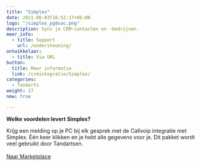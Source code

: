 ```yaml
---
title: "Simplex"
date: 2021-06-03T16:52:17+05:00
logo: "/simplex_pg8sac.png"
description: Sync je CRM-contacten en -bedrijven.
meer_info:
  - title: Support
    url: /ondersteuning/
ontwikkelaar:
  - title: Via URL
button:
  title: Meer informatie
  link: /crmintegratie/Simplex/
categories:
  - Tandarts
weight: 27
new: true

---
```


**Welke voordelen levert Simplex?**

Krijg een melding op je PC bij elk gesprek met de Callvoip integratie met Simplex. Één keer klikken en je hebt alle gegevens voor je. Dit pakket wordt veel gebruikt door Tandartsen.<br><br><a href="/marketplace" class="button">Naar Marketplace</a>
